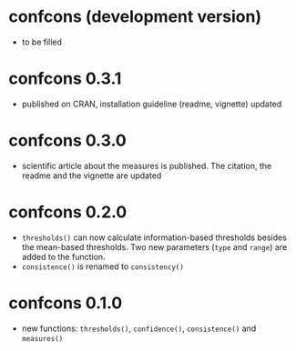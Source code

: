 # confcons (development version)

* to be filled

# confcons 0.3.1

* published on CRAN, installation guideline (readme, vignette) updated

# confcons 0.3.0

* scientific article about the measures is published. The citation, the readme and the vignette are updated

# confcons 0.2.0

* `thresholds()` can now calculate information-based thresholds besides the mean-based thresholds. Two new parameters (`type` and `range`) are added to the function.
* `consistence()` is renamed to `consistency()`

# confcons 0.1.0

* new functions: `thresholds()`, `confidence()`, `consistence()` and `measures()`
